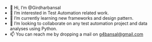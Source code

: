 - 👋 Hi, I’m @Girdharbansal
- 👀 I’m interested in Test Automation related work.
- 🌱 I’m currently learning new frameworks and design pattern.
- 💞️ I’m looking to collaborate on any test automation project and data analyses using Python.
- 📫 You can reach me by dropping a mail on g4bansal@gmail.com

<!---
Girdharbansal/Girdharbansal is a ✨ special ✨ repository because its `README.md` (this file) appears on your GitHub profile.
You can click the Preview link to take a look at your changes.
--->
